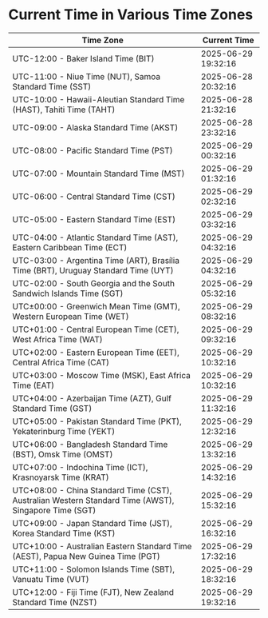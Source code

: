 # Current Time in Various Time Zones

| Time Zone | Current Time |
|-----------|--------------|
| UTC-12:00 - Baker Island Time (BIT) | 2025-06-29 19:32:16 |
| UTC-11:00 - Niue Time (NUT), Samoa Standard Time (SST) | 2025-06-28 20:32:16 |
| UTC-10:00 - Hawaii-Aleutian Standard Time (HAST), Tahiti Time (TAHT) | 2025-06-28 21:32:16 |
| UTC-09:00 - Alaska Standard Time (AKST) | 2025-06-28 23:32:16 |
| UTC-08:00 - Pacific Standard Time (PST) | 2025-06-29 00:32:16 |
| UTC-07:00 - Mountain Standard Time (MST) | 2025-06-29 01:32:16 |
| UTC-06:00 - Central Standard Time (CST) | 2025-06-29 02:32:16 |
| UTC-05:00 - Eastern Standard Time (EST) | 2025-06-29 03:32:16 |
| UTC-04:00 - Atlantic Standard Time (AST), Eastern Caribbean Time (ECT) | 2025-06-29 04:32:16 |
| UTC-03:00 - Argentina Time (ART), Brasília Time (BRT), Uruguay Standard Time (UYT) | 2025-06-29 04:32:16 |
| UTC-02:00 - South Georgia and the South Sandwich Islands Time (SGT) | 2025-06-29 05:32:16 |
| UTC±00:00 - Greenwich Mean Time (GMT), Western European Time (WET) | 2025-06-29 08:32:16 |
| UTC+01:00 - Central European Time (CET), West Africa Time (WAT) | 2025-06-29 09:32:16 |
| UTC+02:00 - Eastern European Time (EET), Central Africa Time (CAT) | 2025-06-29 10:32:16 |
| UTC+03:00 - Moscow Time (MSK), East Africa Time (EAT) | 2025-06-29 10:32:16 |
| UTC+04:00 - Azerbaijan Time (AZT), Gulf Standard Time (GST) | 2025-06-29 11:32:16 |
| UTC+05:00 - Pakistan Standard Time (PKT), Yekaterinburg Time (YEKT) | 2025-06-29 12:32:16 |
| UTC+06:00 - Bangladesh Standard Time (BST), Omsk Time (OMST) | 2025-06-29 13:32:16 |
| UTC+07:00 - Indochina Time (ICT), Krasnoyarsk Time (KRAT) | 2025-06-29 14:32:16 |
| UTC+08:00 - China Standard Time (CST), Australian Western Standard Time (AWST), Singapore Time (SGT) | 2025-06-29 15:32:16 |
| UTC+09:00 - Japan Standard Time (JST), Korea Standard Time (KST) | 2025-06-29 16:32:16 |
| UTC+10:00 - Australian Eastern Standard Time (AEST), Papua New Guinea Time (PGT) | 2025-06-29 17:32:16 |
| UTC+11:00 - Solomon Islands Time (SBT), Vanuatu Time (VUT) | 2025-06-29 18:32:16 |
| UTC+12:00 - Fiji Time (FJT), New Zealand Standard Time (NZST) | 2025-06-29 19:32:16 |
